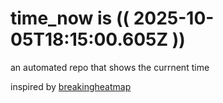 # time_now is (( 2025-10-05T18:15:00.605Z ))

an automated repo that shows the currnent time

inspired by [breakingheatmap](https://github.com/breakingheatmap/breakingheatmap)